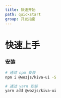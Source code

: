 ```yaml
---
title: 快速开始
path: quickstart
group: 开发指南
---
```


# 快速上手

### 安装

```bash
# 通过 npm 安装
npm i @wozjs/kiva-ui -S

# 通过 yarn 安装
yarn add @wozjs/kiva-ui
```
